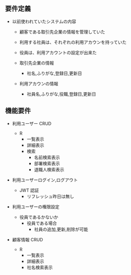 ## 要件定義

- 以前使われていたシステムの内容

  - 顧客である取引先企業の情報を管理していた
  - 利用する社員は、それぞれの利用アカウンを持っていた
  - 役員は、利用アカウントの設定が出来た

  - 取引先企業の情報
    - 社名,ふりがな,登録日,更新日
  - 利用アカウンの情報
    - 社員名,ふりがな,役職,登録日,更新日

## 機能要件

- 利用ユーザー CRUD

  - R
    - 一覧表示
    - 詳細表示
    - 検索
      - 名前検索表示
      - 部署検索表示
      - 退職人検索表示

- 利用ユーザーログイン,ログアウト

  - JWT 認証
    - リフレッシュ昨日は無し

- 利用ユーザーの権限設定

  - 役員であるかないか
    - 役員である場合
      - 社員の追加,更新,削除が可能

- 顧客情報 CRUD

  - R
    - 一覧表示
    - 詳細表示
    - 社名検索表示
